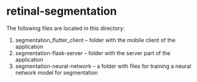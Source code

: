 # retinal-segmentation

The following files are located in this directory:
1) segmentation_flutter_client – folder with the mobile client of the application
2) segmentation-flask-server – folder with the server part of the application
3) segmentation-neural-network – a folder with files for training a neural network model for segmentation